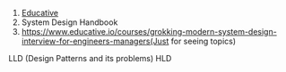 1) [Educative](https://www.educative.io/blog/complete-guide-to-system-design)
2) System Design Handbook
3) https://www.educative.io/courses/grokking-modern-system-design-interview-for-engineers-managers(Just for seeing topics)

LLD (Design Patterns and its problems)
HLD